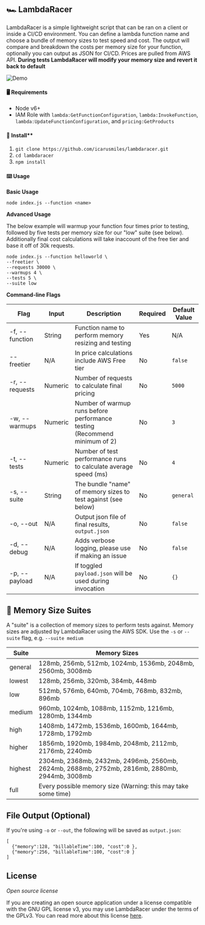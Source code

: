 ## 🏎️ LambdaRacer
LambdaRacer is a simple lightweight script that can be ran on a client or inside a CI/CD environment. You can define a lambda function name and choose a bundle of memory sizes to test speed and cost. The output will compare and breakdown the costs per memory size for your function, optionally you can output as JSON for CI/CD. Prices are pulled from AWS API. **During tests LambdaRacer will modify your memory size and revert it back to default**

![Demo](https://raw.githubusercontent.com/icarusmiles/lambdaracer/master/demo/render.gif)






#### 🖥️ Requirements
* Node v6+
* IAM Role with `lambda:GetFunctionConfiguration`, `lambda:InvokeFunction`, `lambda:UpdateFunctionConfiguration`, and `pricing:GetProducts`

#### 📜 Install**
1. `git clone https://github.com/icarusmiles/lambdaracer.git`
2. `cd lambdaracer`
3. `npm install`

#### ⌨️ Usage

**Basic Usage**
```
node index.js --function <name>
```

**Advanced Usage**

The below example will warmup your function four times prior to testing, followed by five tests per memory size for our "low" suite (see below). Additionally final cost calculations will take inaccount of the free tier and base it off of 30k requests.
```
node index.js --function helloworld \
--freetier \
--requests 30000 \
--warmups 4 \
--tests 5 \
--suite low
```

**Command-line Flags**

| Flag            | Input | Description                                                                     | Required | Default Value
| --------------- | --------------- | ------------------------------------------------------------------------------- | -------- | ------------ |
| -f, --function  | String | Function name to perform memory resizing and testing                   | Yes                                                    | N/A |
| --freetier      | N/A | In price calculations include AWS Free tier                                     | No | `false` |
| -r, --requests  | Numeric |Number of requests to calculate final pricing                                    | No  | `5000`  |
| -w, --warmups   | Numeric | Number of warmup runs before performance testing (Recommend minimum of 2)        | No  | `3`  |
| -t, --tests     | Numeric | Number of test performance runs to calculate average speed (ms)                  | No  | `4`  |
| -s, --suite     | String | The bundle "name" of memory sizes to test against (see below)                               | No | `general`  |
| -o, --out       | N/A | Output json file of final results, `output.json`                                 | No  | `false`  |
| -d, --debug     | N/A | Adds verbose logging, please use if making an issue                              | No | `false` |
| -p, --payload   | N/A | If toggled `payload.json` will be used during invocation    | No   | `{}`   |


## 🐏 Memory Size Suites

A "suite" is a collection of memory sizes to perform tests against. Memory sizes are adjusted by LambdaRacer using the AWS SDK. Use the `-s` or `--suite` flag, e.g. `--suite medium`

| Suite            | Memory Sizes |
| --------------- | --------------- |
| general  | 128mb, 256mb, 512mb, 1024mb, 1536mb, 2048mb, 2560mb, 3008mb |
| lowest      | 128mb, 256mb, 320mb, 384mb, 448mb |
| low  | 512mb, 576mb, 640mb, 704mb, 768mb, 832mb, 896mb  |
| medium   | 960mb, 1024mb, 1088mb, 1152mb, 1216mb, 1280mb, 1344mb  |
| high     | 1408mb, 1472mb, 1536mb, 1600mb, 1644mb, 1728mb, 1792mb  |
| higher    | 1856mb, 1920mb, 1984mb, 2048mb, 2112mb, 2176mb, 2240mb  |
| highest       | 2304mb, 2368mb, 2432mb, 2496mb, 2560mb, 2624mb, 2688mb, 2752mb, 2816mb, 2880mb, 2944mb, 3008mb  |
| full    | Every possible memory size (Warning: this may take some time) |


## File Output (Optional)
If you're using `-o` or `--out`, the following will be saved as `output.json`:
```
[
  {"memory":128, "billableTime":100, "cost":0 },
  {"memory":256, "billableTime":100, "cost":0 }
]
```

## License

*Open source license*

If you are creating an open source application under a license compatible with the GNU GPL license v3, you may use LambdaRacer under the terms of the GPLv3. You can read more about this license [here](https://www.gnu.org/licenses/quick-guide-gplv3.en.html).
